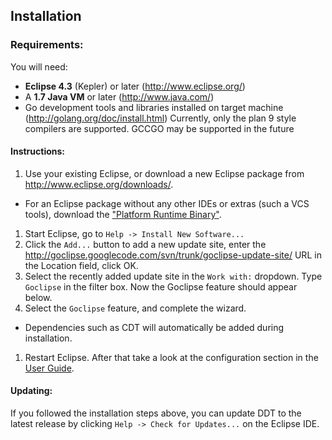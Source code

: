 ## Installation

### Requirements: 
You will need: 
 * **Eclipse 4.3** (Kepler) or later (http://www.eclipse.org/)
 * A **1.7 Java VM** or later (http://www.java.com/)
 * Go development tools and libraries installed on target machine (http://golang.org/doc/install.html) 
Currently, only the plan 9 style compilers are supported. GCCGO may be supported in the future

#### Instructions:
 1. Use your existing Eclipse, or download a new Eclipse package from http://www.eclipse.org/downloads/. 
  * For an Eclipse package without any other IDEs or extras (such a VCS tools), download the ["Platform Runtime Binary"](http://download.eclipse.org/eclipse/downloads/drops4/R-4.3.1-201309111000/#PlatformRuntime). 
 1. Start Eclipse, go to `Help -> Install New Software...`
 1. Click the `Add...` button to add a new update site, enter the http://goclipse.googlecode.com/svn/trunk/goclipse-update-site/ URL in the Location field, click OK.
 1. Select the recently added update site in the `Work with:` dropdown. Type `Goclipse` in the filter box. Now the Goclipse feature should appear below.
 1. Select the `Goclipse` feature, and complete the wizard. 
  * Dependencies such as CDT will automatically be added during installation.
 1. Restart Eclipse. After that take a look at the configuration section in the [User Guide](UserGuide.md#user-guide).
  

#### Updating:
If you followed the installation steps above, you can update DDT to the latest release by clicking
`Help -> Check for Updates...` on the Eclipse IDE.
